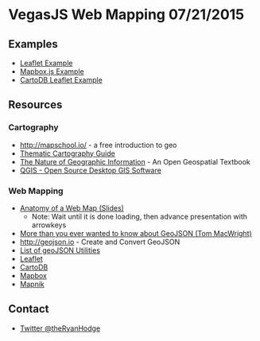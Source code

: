 # VegasJS Web Mapping 07/21/2015

## Examples
- [Leaflet Example](http://ryanjhodge.github.io/vegasjs-web-mapping/leaflet-example.html)
- [Mapbox.js Example](http://ryanjhodge.github.io/vegasjs-web-mapping/mapbox.js-example.html)
- [CartoDB Leaflet Example](http://cartodb.github.io/cartodb.js/examples/leaflet.html)

## Resources
### Cartography
- http://mapschool.io/ - a free introduction to geo
- [Thematic Cartography Guide](http://axismaps.github.io/thematic-cartography/)
- [The Nature of Geographic Information](https://www.e-education.psu.edu/geog482spring2/node/1672) - An Open Geospatial Textbook
- [QGIS - Open Source Desktop GIS Software](http://qgis.com/)
### Web Mapping
- [Anatomy of a Web Map (Slides)](http://maptime.io/anatomy-of-a-web-map/#0)
  - Note: Wait until it is done loading, then advance presentation with arrowkeys
- [More than you ever wanted to know about GeoJSON (Tom MacWright)](http://www.macwright.org/2015/03/23/geojson-second-bite.html)
- http://geojson.io - Create and Convert GeoJSON
- [List of geoJSON Utilities](https://github.com/tmcw/awesome-geojson)
- [Leaflet](http://leafletjs.com/)
- [CartoDB](https://cartodb.com/)
- [Mapbox](https://www.mapbox.com/)
- [Mapnik](http://mapnik.org/)

## Contact
- [Twitter @theRyanHodge](https://twitter.com/theRyanHodge)
